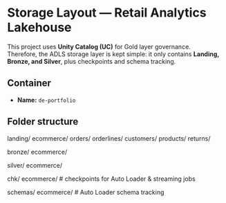 # Storage Layout — Retail Analytics Lakehouse

This project uses **Unity Catalog (UC)** for Gold layer governance.  
Therefore, the ADLS storage layer is kept simple: it only contains **Landing, Bronze, and Silver**, plus checkpoints and schema tracking.

## Container
- **Name:** `de-portfolio`

## Folder structure

landing/
    ecommerce/
        orders/
        orderlines/
        customers/
        products/
        returns/

bronze/
    ecommerce/

silver/
    ecommerce/

chk/
    ecommerce/ # checkpoints for Auto Loader & streaming jobs

schemas/
    ecommerce/ # Auto Loader schema tracking